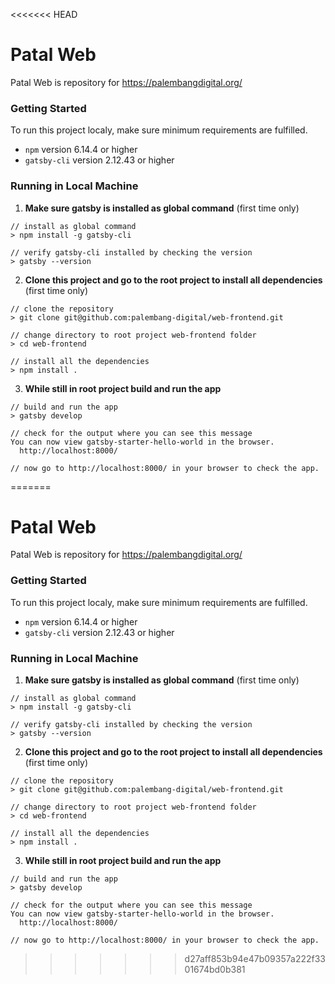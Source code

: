 <<<<<<< HEAD
# Patal Web
Patal Web is repository for https://palembangdigital.org/

### Getting Started
To run this project localy, make sure minimum requirements are fulfilled.
- `npm` version 6.14.4 or higher
- `gatsby-cli` version 2.12.43 or higher

### Running in Local Machine
1. **Make sure gatsby is installed as global command** (first time only)
```
// install as global command
> npm install -g gatsby-cli

// verify gatsby-cli installed by checking the version
> gatsby --version

```
2. **Clone this project and go to the root project to install all dependencies** (first time only)
```
// clone the repository
> git clone git@github.com:palembang-digital/web-frontend.git

// change directory to root project web-frontend folder
> cd web-frontend

// install all the dependencies
> npm install .
```
3. **While still in root project build and run the app**
```
// build and run the app
> gatsby develop

// check for the output where you can see this message
You can now view gatsby-starter-hello-world in the browser.
  http://localhost:8000/

// now go to http://localhost:8000/ in your browser to check the app.
```
=======
# Patal Web

Patal Web is repository for https://palembangdigital.org/

### Getting Started

To run this project localy, make sure minimum requirements are fulfilled.

- `npm` version 6.14.4 or higher
- `gatsby-cli` version 2.12.43 or higher

### Running in Local Machine

1. **Make sure gatsby is installed as global command** (first time only)

```
// install as global command
> npm install -g gatsby-cli

// verify gatsby-cli installed by checking the version
> gatsby --version

```

2. **Clone this project and go to the root project to install all dependencies** (first time only)

```
// clone the repository
> git clone git@github.com:palembang-digital/web-frontend.git

// change directory to root project web-frontend folder
> cd web-frontend

// install all the dependencies
> npm install .
```

3. **While still in root project build and run the app**

```
// build and run the app
> gatsby develop

// check for the output where you can see this message
You can now view gatsby-starter-hello-world in the browser.
  http://localhost:8000/

// now go to http://localhost:8000/ in your browser to check the app.
```
>>>>>>> d27aff853b94e47b09357a222f3301674bd0b381
